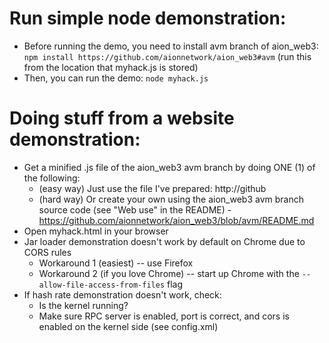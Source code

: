 
# Run simple node demonstration:

- Before running the demo, you need to install avm branch of aion_web3: `npm install https://github.com/aionnetwork/aion_web3#avm` (run this from the location that myhack.js is stored)
- Then, you can run the demo: `node myhack.js`

# Doing stuff from a website demonstration:
- Get a minified .js file of the aion_web3 avm branch by doing ONE (1) of the following:
  - (easy way) Just use the file I've prepared: http://github
  - (hard way) Or create your own using the aion_web3 avm branch source code (see "Web use" in the README) - https://github.com/aionnetwork/aion_web3/blob/avm/README.md
- Open myhack.html in your browser
- Jar loader demonstration doesn't work by default on Chrome due to CORS rules
  - Workaround 1 (easiest) -- use Firefox
  - Workaround 2 (if you love Chrome) -- start up Chrome with the `--allow-file-access-from-files` flag
- If hash rate demonstration doesn't work, check:
  - Is the kernel running?
  - Make sure RPC server is enabled, port is correct, and cors is enabled on the kernel side (see config.xml)
